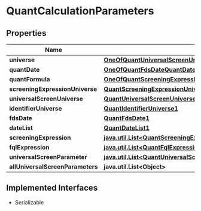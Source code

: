 

# QuantCalculationParameters


## Properties

Name | Type | Description | Notes
------------ | ------------- | ------------- | -------------
**universe** | [**OneOfQuantUniversalScreenUniverseQuantScreeningExpressionUniverseQuantIdentifierUniverse**](OneOfQuantUniversalScreenUniverseQuantScreeningExpressionUniverseQuantIdentifierUniverse.md) |  |  [optional]
**quantDate** | [**OneOfQuantFdsDateQuantDateList**](OneOfQuantFdsDateQuantDateList.md) |  |  [optional]
**quantFormula** | [**OneOfQuantScreeningExpressionQuantFqlExpressionQuantUniversalScreenParameterQuantAllUniversalScreenParameters**](OneOfQuantScreeningExpressionQuantFqlExpressionQuantUniversalScreenParameterQuantAllUniversalScreenParameters.md) |  |  [optional]
**screeningExpressionUniverse** | [**QuantScreeningExpressionUniverse1**](QuantScreeningExpressionUniverse1.md) |  |  [optional]
**universalScreenUniverse** | [**QuantUniversalScreenUniverse1**](QuantUniversalScreenUniverse1.md) |  |  [optional]
**identifierUniverse** | [**QuantIdentifierUniverse1**](QuantIdentifierUniverse1.md) |  |  [optional]
**fdsDate** | [**QuantFdsDate1**](QuantFdsDate1.md) |  |  [optional]
**dateList** | [**QuantDateList1**](QuantDateList1.md) |  |  [optional]
**screeningExpression** | [**java.util.List&lt;QuantScreeningExpression1&gt;**](QuantScreeningExpression1.md) |  |  [optional]
**fqlExpression** | [**java.util.List&lt;QuantFqlExpression1&gt;**](QuantFqlExpression1.md) |  |  [optional]
**universalScreenParameter** | [**java.util.List&lt;QuantUniversalScreenParameter1&gt;**](QuantUniversalScreenParameter1.md) |  |  [optional]
**allUniversalScreenParameters** | **java.util.List&lt;Object&gt;** |  |  [optional]


## Implemented Interfaces

* Serializable



